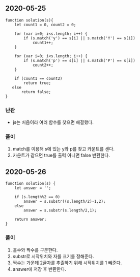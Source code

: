 2020-05-25
-----------

```
function solution(s){
    let count1 = 0, count2 = 0;

    for (var i=0; i<s.length; i++) {
        if (s.match('y') == s[i] || s.match('Y') == s[i])
            count1++;
    }
    
    for (var i=0; i<s.length; i++) {
        if (s.match('p') == s[i] || s.match('P') == s[i])
            count2++;
    }
    
    if (count1 == count2)
        return true;
   else 
       return false;
}
```

### 난관
- js는 처음이라 여러 함수를 찾으면 해결했다.    


### 풀이
1. match를 이용해 s에 있는 y와 p를 찾고 카운트를 센다.   
2. 카운트가 같으면 true를 출력 아니면 false 반환한다.   


2020-05-26
-----------

```
function solution(s) {
    let answer = '';
    
    if (s.length%2 == 0) 
        answer = s.substr((s.length/2)-1,2);
    else
        answer = s.substr(s.length/2,1);
    
    return answer;
}
```  

### 풀이
1. 홀수와 짝수를 구분한다.   
2. substr로 시작위치와 자를 크기를 정해준다.   
3. 짝수는 가운데 2글자를 추출하기 위해 시작위치를 1 뺴준다.   
4. answer에 저장 후 반환한다.   

